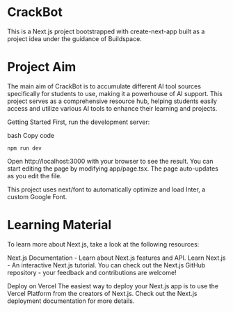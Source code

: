 # CrackBot
This is a Next.js project bootstrapped with create-next-app built as a project idea under the guidance of Buildspace.

# Project Aim
The main aim of CrackBot is to accumulate different AI tool sources specifically for students to use, making it a powerhouse of AI support. This project serves as a comprehensive resource hub, helping students easily access and utilize various AI tools to enhance their learning and projects.

Getting Started
First, run the development server:

bash
Copy code

```
npm run dev
```

Open http://localhost:3000 with your browser to see the result. You can start editing the page by modifying app/page.tsx. The page auto-updates as you edit the file.

This project uses next/font to automatically optimize and load Inter, a custom Google Font.

# Learning Material
To learn more about Next.js, take a look at the following resources:

Next.js Documentation - Learn about Next.js features and API.
Learn Next.js - An interactive Next.js tutorial.
You can check out the Next.js GitHub repository - your feedback and contributions are welcome!

Deploy on Vercel
The easiest way to deploy your Next.js app is to use the Vercel Platform from the creators of Next.js. Check out the Next.js deployment documentation for more details.
